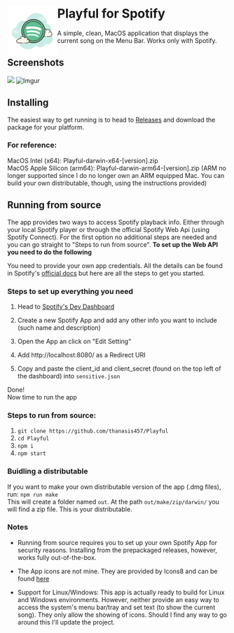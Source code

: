 # <img src="icons/app.png" align="left" width="114"/> Playful for Spotify

A simple, clean, MacOS application that displays the current song on the Menu Bar. Works only with Spotify.

## Screenshots
![](https://i.imgur.com/fIKt0BV.png)
![Imgur](https://i.imgur.com/mLmM4ad.png)

## Installing

The easiest way to get running is to head to [Releases](https://github.com/thanasis457/Playful/releases) and download the package for your platform.

### For reference:

MacOS Intel (x64): Playful-darwin-x64-[version].zip  
MacOS Apple Silicon (arm64): Playful-darwin-arm64-[version].zip (ARM no longer supported since I do no longer own an ARM equipped Mac. You can build your own distributable, though, using the instructions provided)

## Running from source

The app provides two ways to access Spotify playback info. Either through your local Spotify player or through the official Spotify Web Api (using Spotify Connect). For the first option no additional steps are needed and you can go straight to "Steps to run from source". <b>To set up the Web API you need to do the following</b>

You need to provide your own app credentials. All the details can be found in Spotify's [official docs](https://developer.spotify.com/documentation/web-api/) but here are all the steps to get you started.

### Steps to set up everything you need

1. Head to [Spotify's Dev Dashboard](https://developer.spotify.com/dashboard)

2. Create a new Spotify App and add any other info you want to include (such name and description)

3. Open the App an click on "Edit Setting"

4. Add http://localhost:8080/ as a Redirect URI

5. Copy and paste the client_id and client_secret (found on the top left of the dashboard) into `sensitive.json`

Done!  
Now time to run the app

### Steps to run from source:

1. `git clone https://github.com/thanasis457/Playful`
2. `cd Playful`
3. `npm i`
4. `npm start`

### Buidling a distributable

If you want to make your own distributable version of the app (.dmg files), run:
`npm run make`  
This will create a folder named `out`. At the path `out/make/zip/darwin/` you will find a zip file. This is your distributable.

### Notes

- Running from source requires you to set up your own Spotify App for security reasons.
Installing from the prepackaged releases, however, works fully out-of-the-box.

- The App icons are not mine. They are provided by Icons8 and can be found [here](https://icons8.com/icon/116726/spotify)

- Support for Linux/Windows: This app is actually ready to build for Linux and Windows environments. However, neither provide an easy way to access the system's menu bar/tray and set text (to show the current song). They only allow the showing of icons. Should I find any way to go around this I'll update the project.
